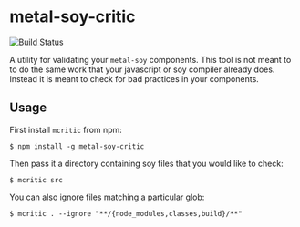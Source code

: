 # metal-soy-critic

[![Build Status](https://travis-ci.org/mthadley/metal-soy-critic.svg?branch=master)](https://travis-ci.org/mthadley/metal-soy-critic)

A utility for validating your `metal-soy` components. This tool is not meant to
to do the same work that your javascript or soy compiler already does. Instead
it is meant to check for bad practices in your components.

## Usage

First install `mcritic` from  npm:

```
$ npm install -g metal-soy-critic
```

Then pass it a directory containing soy files that you would like to check:

```
$ mcritic src
```

You can also ignore files matching a particular glob:

```
$ mcritic . --ignore "**/{node_modules,classes,build}/**"
```
